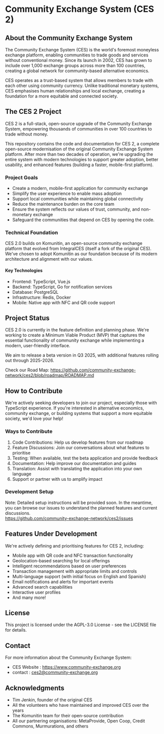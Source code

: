 # Community Exchange System (CES 2)

## About the Community Exchange System

The Community Exchange System (CES) is the world's foremost moneyless exchange platform, enabling communities to trade goods and services without conventional money. Since its launch in 2002, CES has grown to include over 1,000 exchange groups across more than 100 countries, creating a global network for community-based alternative economics.

CES operates as a trust-based system that allows members to trade with each other using community currency. Unlike traditional monetary systems, CES emphasises human relationships and local exchange, creating a foundation for a more equitable and connected society.

## The CES 2 Project

CES 2 is a full-stack, open-source upgrade of the Community Exchange System, empowering thousands of communities in over 100 countries to trade without money. 

This repository contains the code and documentation for CES 2, a complete open-source modernisation of the original Community Exchange System platform. After more than two decades of operation, we're upgrading the entire system with modern technologies to support greater adoption, better usability, and enhanced features (building a faster, mobile-first platform).

### Project Goals

- Create a modern, mobile-first application for community exchange
- Simplify the user experience to enable mass adoption
- Support local communities while maintaining global connectivity
- Reduce the maintenance burden on the core team
- Ensure the system reflects our values of trust, community, and non-monetary exchange
- Safeguard the communities that depend on CES by opening the code.

### Technical Foundation

CES 2.0 builds on Komunitin, an open-source community exchange platform that evolved from IntegralCES (itself a fork of the original CES). We've chosen to adopt Komunitin as our foundation because of its modern architecture and alignment with our values.

#### Key Technologies

- Frontend: TypeScript, Vue.js
- Backend: TypeScript, Go for notification services
- Database: PostgreSQL
- Infrastructure: Redis, Docker
- Mobile: Native app with NFC and QR code support

## Project Status

CES 2.0 is currently in the feature definition and planning phase. We're working to create a Minimum Viable Product (MVP) that captures the essential functionality of community exchange while implementing a modern, user-friendly interface.

We aim to release a beta version in Q3 2025, with additional features rolling out through 2025-2026.

Check our Road Map: https://github.com/community-exchange-network/ces2/blob/roadmap/ROADMAP.md

## How to Contribute

We're actively seeking developers to join our project, especially those with TypeScript experience. If you're interested in alternative economics, community exchange, or building systems that support a more equitable society, we'd love your help!

### Ways to Contribute

1. Code Contributions: Help us develop features from our roadmap
2. Feature Discussions: Join our conversations about what features to prioritise
3. Testing: When available, test the beta application and provide feedback
4. Documentation: Help improve our documentation and guides
5. Translation: Assist with translating the application into your own language
6. Support or partner with us to amplify impact

### Development Setup

Note: Detailed setup instructions will be provided soon. In the meantime, you can browse our issues to understand the planned features and current discussions.  
https://github.com/community-exchange-network/ces2/issues

## Features Under Development

We're actively defining and prioritising features for CES 2, including:

- Mobile app with QR code and NFC transaction functionality
- Geolocation-based searching for local offerings
- Intelligent recommendations based on user preferences
- Transaction management with appropriate limits and controls
- Multi-language support (with initial focus on English and Spanish)
- Email notifications and alerts for important events
- Advanced search capabilities
- Interactive user profiles
- And many more!

## License

This project is licensed under the AGPL-3.0 License - see the LICENSE file for details.

## Contact

For more information about the Community Exchange System:

- CES Website : https://www.community-exchange.org
- contact : ces2@community-exchange.org

## Acknowledgments

- Tim Jenkin, founder of the original CES
- All the volunteers who have maintained and improved CES over the years
- The Komunitin team for their open-source contribution
- All our partnering organisations: MetaProvide, Open Coop, Credit Commons, Murmurations, and others
